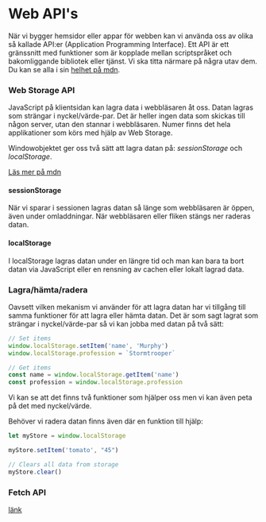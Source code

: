 Web API's
==================================

När vi bygger hemsidor eller appar för webben kan vi använda oss av olika så kallade API:er (Application Programming Interface). Ett API är ett gränssnitt med funktioner som är kopplade mellan scriptspråket och bakomliggande bibliotek eller tjänst. Vi ska titta närmare på några utav dem. Du kan se alla i sin [helhet på mdn](https://developer.mozilla.org/en-US/docs/Web/API).



### Web Storage API

JavaScript på klientsidan kan lagra data i webbläsaren åt oss. Datan lagras som strängar i nyckel/värde-par. Det är heller ingen data som skickas till någon server, utan den stannar i webbläsaren. Numer finns det hela applikationer som körs med hjälp av Web Storage.

Windowobjektet ger oss två sätt att lagra datan på: *sessionStorage* och *localStorage*.

[Läs mer på mdn](https://developer.mozilla.org/en-US/docs/Web/API/Web_Storage_API)



#### sessionStorage

När vi sparar i sessionen lagras datan så länge som webbläsaren är öppen, även under omladdningar. När webbläsaren eller fliken stängs ner raderas datan.



#### localStorage

I localStorage lagras datan under en längre tid och man kan bara ta bort datan via JavaScript eller en rensning av cachen eller lokalt lagrad data.



### Lagra/hämta/radera

Oavsett vilken mekanism vi använder för att lagra datan har vi tillgång till samma funktioner för att lagra eller hämta datan. Det är som sagt lagrat som strängar i nyckel/värde-par så vi kan jobba med datan på två sätt:

```js
// Set items
window.localStorage.setItem('name', 'Murphy')
window.localStorage.profession = `Stormtrooper`

// Get items
const name = window.localStorage.getItem('name')
const profession = window.localStorage.profession
```

Vi kan se att det finns två funktioner som hjälper oss men vi kan även peta på det med nyckel/värde.

Behöver vi radera datan finns även där en funktion till hjälp:

```js
let myStore = window.localStorage

myStore.setItem('tomato', "45")

// Clears all data from storage
myStore.clear()
```



### Fetch API
[länk](https://developer.mozilla.org/en-US/docs/Web/API/Fetch_API)
